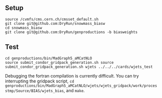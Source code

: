 ## Setup
```
source /cvmfs/cms.cern.ch/cmsset_default.sh
git clone git@github.com:DryRun/snowmass_biasw
cd snowmass_biasw
git clone git@github.com:DryRun/genproductions -b biasweights
```

## Test
```
cd genproductions/bin/MadGraph5_aMCatNLO
source submit_condor_gridpack_generation.sh source submit_condor_gridpack_generation.sh wjets ../../../cards/wjets_test
```

Debugging the fortran compilation is currently difficult. You can try interrupting the gridpack script, `cd genproductions/bin/MadGraph5_aMCatNLO/wjets/wjets_gridpack/work/processtmp/Source/BIAS/wjets_bias`, and `make`.
